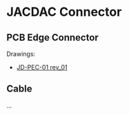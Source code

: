 # JACDAC Connector

## PCB Edge Connector

Drawings:

* [JD-PEC-01 rev_01](https://github.com/microsoft/jacdac-mdk/blob/main/connector/JACDAC_PCB_Edge_Connector_Drawing_JD-PEC-01_rev_01.pdf)

## Cable
...